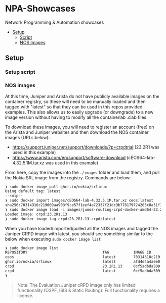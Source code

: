 # NPA-Showcases
Network Programming & Automation showcases

- [Setup](#setup)
  - [Script](#setup-script)
  - [NOS Images](#nos-images)

## Setup

### Setup script

### NOS images

At this time, Juniper and Arista do not have publicly available images on the container registry, so these will need to be manually loaded and then tagged with "latest" so that they can be used in this repos provided examples. This also allows us to easily upgrade (or downgrade) to a new image version without having to modify all the containerlab .clab files.

To download these images, you will need to register an account (free) on the Arista and Juniper websites and then download the NOS container images (URLs below):

- https://support.juniper.net/support/downloads/?p=crpdtrial (23.2R1 was used in this example)
- https://www.arista.com/en/support/software-download (cEOS64-lab-4.32.5.1M.tar.xz was used in this example)

From here, copy the images into the `./images` folder and load them, and pull the Nokia SRL image from the registry. Commands are below:

```bash
❯ sudo docker image pull ghcr.io/nokia/srlinux
Using default tag: latest
--snip--
❯ sudo docker import images/cEOS64-lab-4.32.5.1M.tar.xz ceos:latest
sha256:70314310c219009aa903f9ce57f1eef4a72337f21dc3b778179724203c8a31f1
❯ sudo docker image load -i images/junos-routing-crpd-docker-amd64-23.2R1.13.tgz
Loaded image: crpd:23.2R1.13
❯ sudo docker image tag crpd:23.2R1.13 crpd:latest
```

When you have loaded/imported/pulled all the NOS images and tagged the Juniper CRPD image with latest, you should see something similar to the below when executing `sudo docker image list`

```bash
❯ sudo docker image list
REPOSITORY                                  TAG           IMAGE ID       CREATED         SIZE
ceos                                        latest        70314310c219   3 minutes ago    2.45GB
ghcr.io/nokia/srlinux                       latest        afd4d4a4aee0   6 weeks ago      2.2GB
crpd                                        23.2R1.13     0cf5adbda509   22 months ago    498MB
crpd                                        latest        0cf5adbda509   22 months ago    498MB
❯ 
```

> Note: The Evaluation Juniper cRPD image only has limited functionality (OSPF, ISIS & Static Routing). Full functionality requires a license. 
